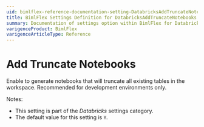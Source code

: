 ```yaml
---
uid: bimlflex-reference-documentation-setting-DatabricksAddTruncateNotebooks
title: BimlFlex Settings Definition for DatabricksAddTruncateNotebooks
summary: Documentation of settings option within BimlFlex for DatabricksAddTruncateNotebooks
varigenceProduct: BimlFlex
varigenceArticleType: Reference
---
```


# Add Truncate Notebooks

Enable to generate notebooks that will truncate all existing tables in the workspace. Recommended for development environments only.

Notes:

* This setting is part of the *Databricks* settings category.
* The default value for this setting is `Y`.